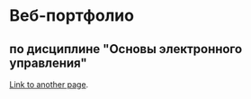 # Веб-портфолио
## по дисциплине "Основы электронного управления"

[Link to another page](./site.html).
